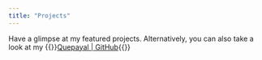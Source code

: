 ```yaml
---
title: "Projects"
---
```


Have a glimpse at my featured projects. Alternatively, you can also take a look at my {{<anchortext class="anchor-tag">}}<a href='https://github.com/quepayal'>Quepayal | GitHub</a>{{</anchortext>}}